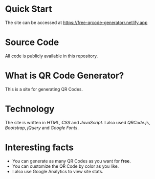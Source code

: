 

# Quick Start
The site can be accessed at https://free-qrcode-generatorr.netlify.app

# Source Code
All code is publicly available in this repository.

# What is QR Code Generator?
This is a site for generating QR Codes.

# Technology
The site is written in *HTM*L, *CSS* and *JavaScript*. I also used *QRCode.js*, *Bootstrap*, *jQuery* and *Google Fonts*.

# Interesting facts
- You can generate as many QR Codes as you want for **free**.
- You can customize the QR Code by color as you like.
- I also use Google Analytics to view site stats.
